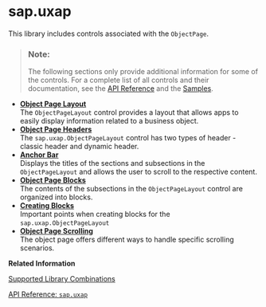 <!-- loiode713373c4ef4e53b5717c59ed2c8d64 -->

# sap.uxap

This library includes controls associated with the `ObjectPage`.

> ### Note:  
> The following sections only provide additional information for some of the controls. For a complete list of all controls and their documentation, see the [API Reference](https://ui5.sap.com/#/api) and the [Samples](https://ui5.sap.com/#/controls). 

-   **[Object Page Layout](object-page-layout-2e61ab6.md "The ObjectPageLayout control provides a layout that allows apps to
		easily display information related to a business object.")**  
The `ObjectPageLayout` control provides a layout that allows apps to easily display information related to a business object.
-   **[Object Page Headers](object-page-headers-d2ef009.md "The sap.uxap.ObjectPageLayout control has two types of header -
		classic header and dynamic header.")**  
The `sap.uxap.ObjectPageLayout` control has two types of header - classic header and dynamic header.
-   **[Anchor Bar](anchor-bar-370b679.md "Displays the titles of the sections and subsections in the
			ObjectPageLayout and allows the user to scroll to the respective
		content.")**  
Displays the titles of the sections and subsections in the `ObjectPageLayout` and allows the user to scroll to the respective content.
-   **[Object Page Blocks](object-page-blocks-4527729.md "The contents of the subsections in the ObjectPageLayout control are
		organized into blocks.")**  
The contents of the subsections in the `ObjectPageLayout` control are organized into blocks.
-   **[Creating Blocks](creating-blocks-2978f60.md "Important points when creating blocks for the
		sap.uxap.ObjectPageLayout")**  
Important points when creating blocks for the `sap.uxap.ObjectPageLayout`
-   **[Object Page Scrolling](object-page-scrolling-bc410e9.md "The object page offers different ways to handle specific scrolling scenarios. ")**  
The object page offers different ways to handle specific scrolling scenarios.

**Related Information**  


[Supported Library Combinations](../02_Read-Me-First/supported-library-combinations-363cd16.md "SAPUI5 provides a set of JavaScript and CSS libraries, which can be combined in an application using the combinations that are supported.")

[API Reference: `sap.uxap`](https://ui5.sap.com/#/api/sap.uxap)

